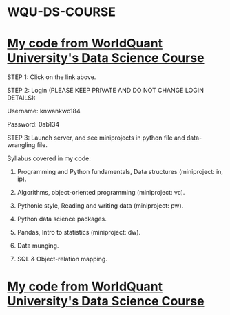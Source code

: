 # WQU-DS-COURSE

# [My code from WorldQuant University's Data Science Course](https://wqu-ds.tditrain.com/user/knwankwo184/tree/datacourse)

STEP 1: Click on the link above.

STEP 2: Login (PLEASE KEEP PRIVATE AND DO NOT CHANGE LOGIN DETAILS):

Username: knwankwo184 

Password: 0ab134

STEP 3: Launch server, and see miniprojects in python file and data-wrangling file.

Syllabus covered in my code:
1. Programming and Python fundamentals, Data structures (miniproject: in, ip).

2. Algorithms, object-oriented programming (miniproject: vc).

3. Pythonic style, Reading and writing data (miniproject: pw).

4. Python data science packages.

5. Pandas, Intro to statistics (miniproject: dw).

6. Data munging.

7. SQL & Object-relation mapping.



# [My code from WorldQuant University's Data Science Course](file:///C:/Users/Nwankwo%20Kenneth/Desktop/kknwankwo.html#)
